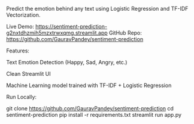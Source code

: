 Predict the emotion behind any text using Logistic Regression and TF-IDF Vectorization.

 Live Demo: https://sentiment-prediction-g2nxtdhzmih5mzxtrwxqmg.streamlit.app
 GitHub Repo: https://github.com/GauravPandey/sentiment-prediction

Features:

Text Emotion Detection (Happy, Sad, Angry, etc.)

Clean Streamlit UI

Machine Learning model trained with TF-IDF + Logistic Regression


Run Locally:

git clone https://github.com/GauravPandey/sentiment-prediction
cd sentiment-prediction
pip install -r requirements.txt
streamlit run app.py
